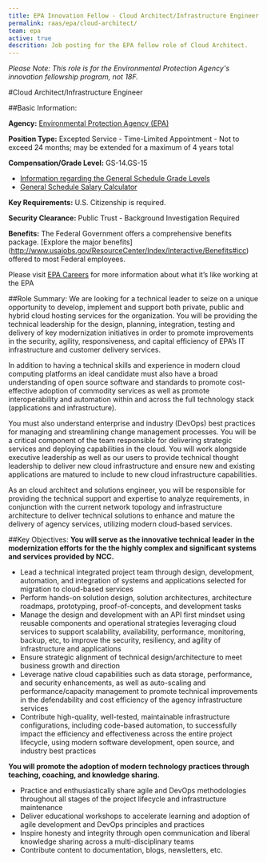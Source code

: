 ```yaml
---
title: EPA Innovation Fellow - Cloud Architect/Infrastructure Engineer
permalink: raas/epa/cloud-architect/
team: epa
active: true
descrition: Job posting for the EPA fellow role of Cloud Architect.
---
```


*Please Note: This role is for the Environmental Protection Agency's innovation fellowship program, not 18F.*

#Cloud Architect/Infrastructure Engineer

##Basic Information:

**Agency:** [Environmental Protection Agency (EPA)](https://www3.epa.gov/)

**Position Type:** Excepted Service - Time-Limited Appointment - Not to exceed 24 months; may be extended for a maximum of 4 years total

**Compensation/Grade Level:** GS-14.GS-15
- [Information regarding the General Schedule Grade Levels](https://www.opm.gov/policy-data-oversight/pay-leave/pay-systems/general-schedule/0)
- [General Schedule Salary Calculator](https://www.opm.gov/policy-data-oversight/pay-leave/salaries-wages/2016/general-schedule-gs-salary-calculator/)

**Key Requirements:** U.S. Citizenship is required.

**Security Clearance:** Public Trust - Background Investigation Required

**Benefits:** The Federal Government offers a comprehensive benefits package. [Explore the major benefits] (http://www.usajobs.gov/ResourceCenter/Index/Interactive/Benefits#icc) offered to most Federal employees. 

Please visit [EPA Careers](https://www.epa.gov/careers) for more information about what it’s like working at the EPA
 
##Role Summary:
We are looking for a technical leader to seize on a unique opportunity to develop, implement and support both private, public and hybrid cloud hosting services for the organization. You will be providing the technical leadership for the design, planning, integration, testing and delivery of key modernization initiatives in order to promote improvements in the security, agility, responsiveness, and capital efficiency of EPA’s IT infrastructure and customer delivery services.

In addition to having a technical skills and experience in modern cloud computing platforms an ideal candidate must also have a broad understanding of open source software and standards to promote cost-effective adoption of commodity services as well as promote interoperability and automation within and across the full technology stack (applications and infrastructure).

You must also understand enterprise and industry (DevOps) best practices for managing and streamlining change management processes. You will be a critical component of the team responsible for delivering strategic services and deploying capabilities in the cloud. You will work alongside executive leadership as well as our users to provide technical thought leadership to deliver new cloud infrastructure and ensure new and existing applications are matured to include to new cloud infrastructure capabilities.

As an cloud architect and solutions engineer, you will be responsible for providing the technical support and expertise to analyze requirements, in conjunction with the current network topology and infrastructure architecture to deliver technical solutions to enhance and mature the delivery of agency services, utilizing modern cloud-based services.

##Key Objectives:
**You will serve as the innovative technical leader in the modernization efforts for the the highly complex and significant systems and services provided by NCC.**
- Lead a technical integrated project team through design, development, automation, and integration of systems and applications selected for migration to cloud-based services
- Perform hands-on solution design, solution architectures, architecture roadmaps, prototyping, proof-of-concepts, and development tasks
- Manage the design and development with an API first mindset using reusable components and operational strategies leveraging cloud services to support scalability, availability, performance, monitoring, backup, etc, to improve the security, resiliency, and agility of infrastructure and applications
- Ensure strategic alignment of technical design/architecture to meet business growth and direction
- Leverage native cloud capabilities such as data storage, performance, and security enhancements, as well as auto-scaling and performance/capacity management to promote technical improvements in the defendability and cost efficiency of the agency infrastructure services
- Contribute high-quality, well-tested, maintainable infrastructure configurations, including code-based automation, to successfully impact the efficiency and effectiveness across the entire project lifecycle, using modern software development, open source, and industry best practices

**You will promote the adoption of modern technology practices through teaching, coaching, and knowledge sharing.**
- Practice and enthusiastically share agile and DevOps methodologies throughout all stages of the project lifecycle and infrastructure maintenance
- Deliver educational workshops to accelerate learning and adoption of agile development and DevOps principles and practices
- Inspire honesty and integrity through open communication and liberal knowledge sharing across a multi-disciplinary teams
- Contribute content to documentation, blogs, newsletters, etc.

